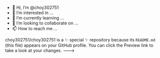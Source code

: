 - 👋 Hi, I’m @choy302751
- 👀 I’m interested in ...
- 🌱 I’m currently learning ...
- 💞️ I’m looking to collaborate on ...
- 📫 How to reach me ...


choy302751/choy302751 is a ✨ special ✨ repository because its `README.md` (this file) appears on your GitHub profile.
You can click the Preview link to take a look at your changes.
--->
